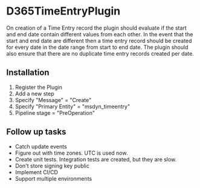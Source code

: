 # D365TimeEntryPlugin
On creation of a Time Entry record the plugin should evaluate if the start and end date contain different values from each other. In the event that the start and end date are different then a time entry record should be created for every date in the date range from start to end date. The plugin should also ensure that there are no duplicate time entry records created per date.  

## Installation
1. Register the Plugin
2. Add a new step
3. Specify "Message" = "Create"
4. Specify "Primary Entity" = "msdyn_timeentry"
5. Pipeline stage = "PreOperation"

## Follow up tasks
- Catch update events
- Figure out with time zones. UTC is used now.
- Create unit tests. Integration tests are created, but they are slow.
- Don't store signing key public
- Implement CI/CD
- Support multiple environments